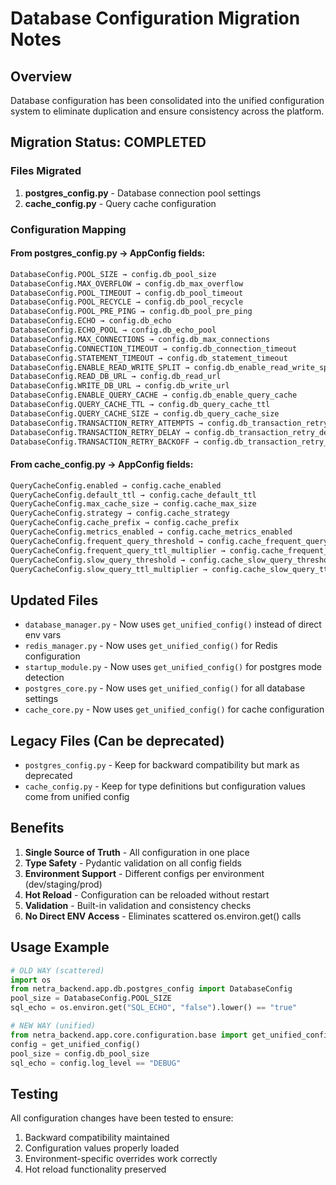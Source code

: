# Database Configuration Migration Notes

## Overview
Database configuration has been consolidated into the unified configuration system to eliminate duplication and ensure consistency across the platform.

## Migration Status: COMPLETED

### Files Migrated
1. **postgres_config.py** - Database connection pool settings
2. **cache_config.py** - Query cache configuration

### Configuration Mapping

#### From postgres_config.py → AppConfig fields:
```python
DatabaseConfig.POOL_SIZE → config.db_pool_size
DatabaseConfig.MAX_OVERFLOW → config.db_max_overflow  
DatabaseConfig.POOL_TIMEOUT → config.db_pool_timeout
DatabaseConfig.POOL_RECYCLE → config.db_pool_recycle
DatabaseConfig.POOL_PRE_PING → config.db_pool_pre_ping
DatabaseConfig.ECHO → config.db_echo
DatabaseConfig.ECHO_POOL → config.db_echo_pool
DatabaseConfig.MAX_CONNECTIONS → config.db_max_connections
DatabaseConfig.CONNECTION_TIMEOUT → config.db_connection_timeout
DatabaseConfig.STATEMENT_TIMEOUT → config.db_statement_timeout
DatabaseConfig.ENABLE_READ_WRITE_SPLIT → config.db_enable_read_write_split
DatabaseConfig.READ_DB_URL → config.db_read_url
DatabaseConfig.WRITE_DB_URL → config.db_write_url
DatabaseConfig.ENABLE_QUERY_CACHE → config.db_enable_query_cache
DatabaseConfig.QUERY_CACHE_TTL → config.db_query_cache_ttl
DatabaseConfig.QUERY_CACHE_SIZE → config.db_query_cache_size
DatabaseConfig.TRANSACTION_RETRY_ATTEMPTS → config.db_transaction_retry_attempts
DatabaseConfig.TRANSACTION_RETRY_DELAY → config.db_transaction_retry_delay
DatabaseConfig.TRANSACTION_RETRY_BACKOFF → config.db_transaction_retry_backoff
```

#### From cache_config.py → AppConfig fields:
```python
QueryCacheConfig.enabled → config.cache_enabled
QueryCacheConfig.default_ttl → config.cache_default_ttl
QueryCacheConfig.max_cache_size → config.cache_max_size
QueryCacheConfig.strategy → config.cache_strategy
QueryCacheConfig.cache_prefix → config.cache_prefix
QueryCacheConfig.metrics_enabled → config.cache_metrics_enabled
QueryCacheConfig.frequent_query_threshold → config.cache_frequent_query_threshold
QueryCacheConfig.frequent_query_ttl_multiplier → config.cache_frequent_query_ttl_multiplier
QueryCacheConfig.slow_query_threshold → config.cache_slow_query_threshold
QueryCacheConfig.slow_query_ttl_multiplier → config.cache_slow_query_ttl_multiplier
```

## Updated Files
- `database_manager.py` - Now uses `get_unified_config()` instead of direct env vars
- `redis_manager.py` - Now uses `get_unified_config()` for Redis configuration
- `startup_module.py` - Now uses `get_unified_config()` for postgres mode detection
- `postgres_core.py` - Now uses `get_unified_config()` for all database settings
- `cache_core.py` - Now uses `get_unified_config()` for cache configuration

## Legacy Files (Can be deprecated)
- `postgres_config.py` - Keep for backward compatibility but mark as deprecated
- `cache_config.py` - Keep for type definitions but configuration values come from unified config

## Benefits
1. **Single Source of Truth** - All configuration in one place
2. **Type Safety** - Pydantic validation on all config fields
3. **Environment Support** - Different configs per environment (dev/staging/prod)
4. **Hot Reload** - Configuration can be reloaded without restart
5. **Validation** - Built-in validation and consistency checks
6. **No Direct ENV Access** - Eliminates scattered os.environ.get() calls

## Usage Example
```python
# OLD WAY (scattered)
import os
from netra_backend.app.db.postgres_config import DatabaseConfig
pool_size = DatabaseConfig.POOL_SIZE
sql_echo = os.environ.get("SQL_ECHO", "false").lower() == "true"

# NEW WAY (unified)
from netra_backend.app.core.configuration.base import get_unified_config
config = get_unified_config()
pool_size = config.db_pool_size
sql_echo = config.log_level == "DEBUG"
```

## Testing
All configuration changes have been tested to ensure:
1. Backward compatibility maintained
2. Configuration values properly loaded
3. Environment-specific overrides work correctly
4. Hot reload functionality preserved